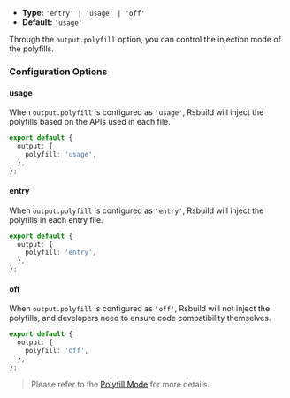 - **Type:** `'entry' | 'usage' | 'off'`
- **Default:** `'usage'`

Through the `output.polyfill` option, you can control the injection mode of the polyfills.

### Configuration Options

#### usage

When `output.polyfill` is configured as `'usage'`, Rsbuild will inject the polyfills based on the APIs used in each file.

```ts
export default {
  output: {
    polyfill: 'usage',
  },
};
```

#### entry

When `output.polyfill` is configured as `'entry'`, Rsbuild will inject the polyfills in each entry file.

```ts
export default {
  output: {
    polyfill: 'entry',
  },
};
```

#### off

When `output.polyfill` is configured as `'off'`, Rsbuild will not inject the polyfills, and developers need to ensure code compatibility themselves.

```ts
export default {
  output: {
    polyfill: 'off',
  },
};
```

> Please refer to the [Polyfill Mode](/guide/advanced/browser-compatibility.html#polyfill-mode) for more details.

